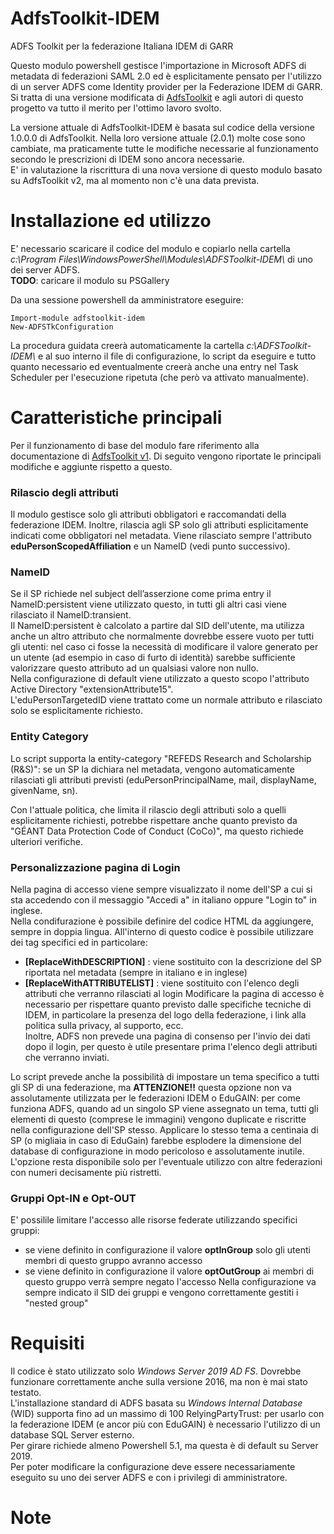 # AdfsToolkit-IDEM

ADFS Toolkit per la federazione Italiana IDEM di GARR 

Questo modulo powershell gestisce l'importazione in Microsoft ADFS di metadata di federazioni SAML 2.0 ed è esplicitamente pensato per l'utilizzo di un server ADFS come Identity provider per la Federazione IDEM di GARR.
Si tratta di una versione modificata di [AdfsToolkit](https://github.com/fedtools/adfstoolkit) e agli autori di questo progetto va tutto il merito per l'ottimo lavoro svolto.

La versione attuale di AdfsToolkit-IDEM è basata sul codice della versione 1.0.0.0 di AdfsToolkit. Nella loro versione attuale (2.0.1) molte cose sono cambiate, ma praticamente tutte le modifiche necessarie al funzionamento secondo le prescrizioni di IDEM sono ancora necessarie.  
E' in valutazione la riscrittura di una nova versione di questo modulo basato su AdfsToolkit v2, ma al momento non c'è una data prevista.

# Installazione ed utilizzo
E' necessario scaricare il codice del modulo e copiarlo nella cartella *c:\Program Files\WindowsPowerShell\Modules\ADFSToolkit-IDEM\\* di uno dei server ADFS.   
**TODO**: caricare il modulo su PSGallery

Da una sessione powershell da amministratore eseguire:
```
Import-module adfstoolkit-idem 
New-ADFSTkConfiguration
```
La procedura guidata creerà automaticamente la cartella *c:\ADFSToolkit-IDEM\\* e al suo interno il file di configurazione, lo script da eseguire e tutto quanto necessario ed eventualmente creerà anche una entry nel Task Scheduler per l'esecuzione ripetuta (che però va attivato manualmente).

# Caratteristiche principali
Per il funzionamento di base del modulo fare riferimento alla documentazione di [AdfsToolkit v1](https://github.com/fedtools/adfstoolkit/tree/ADFSToolkit-1.0.0.0). Di seguito vengono riportate le principali modifiche e aggiunte rispetto a questo.

### Rilascio degli attributi
Il modulo gestisce solo gli attributi obbligatori e raccomandati della federazione IDEM. Inoltre, rilascia agli SP solo gli attributi esplicitamente indicati come obbligatori nel metadata.
Viene rilasciato sempre l'attributo **eduPersonScopedAffiliation** e un NameID (vedi punto successivo).

### NameID 
Se il SP richiede nel subject dell’asserzione come prima entry il NameID:persistent viene utilizzato questo, in tutti gli altri casi viene rilasciato il NameID:transient.  
Il NameID:persistent è calcolato a partire dal SID dell'utente, ma utilizza anche un altro attributo che normalmente dovrebbe essere vuoto per tutti gli utenti: nel caso ci fosse la necessità di modificare il valore generato per un utente (ad esempio in caso di furto di identità) sarebbe sufficiente valorizzare questo attributo ad un qualsiasi valore non nullo.  
Nella configurazione di default viene utilizzato a questo scopo l'attributo Active Directory "extensionAttribute15".  
L'eduPersonTargetedID viene trattato come un normale attributo e rilasciato solo se esplicitamente richiesto.

### Entity Category
Lo script supporta la entity-category "REFEDS Research and Scholarship (R&S)": se un SP la dichiara nel metadata, vengono automaticamente rilasciati gli attributi previsti (eduPersonPrincipalName, mail, displayName, givenName, sn).

Con l'attuale politica, che limita il rilascio degli attributi solo a quelli esplicitamente richiesti, potrebbe rispettare anche quanto previsto da "GÉANT Data Protection Code of Conduct (CoCo)", ma questo richiede ulteriori verifiche.

### Personalizzazione pagina di Login
Nella pagina di accesso viene sempre visualizzato il nome dell'SP a cui si sta accedendo con il messaggio "Accedi a" in italiano oppure "Login to" in inglese.  
Nella condifurazione è possibile definire del codice HTML da aggiungere, sempre in doppia lingua. All'interno di questo codice è possibile utilizzare dei tag specifici ed in particolare:
* **[ReplaceWithDESCRIPTION]** : viene sostituito con la descrizione del SP riportata nel metadata (sempre in italiano e in inglese)
* **[ReplaceWithATTRIBUTELIST]** : viene sostituito con l'elenco degli attributi che verranno rilasciati al login
Modificare la pagina di accesso è necessario per rispettare quanto previsto dalle specifiche tecniche di IDEM, in particolare la presenza del logo della federazione, i link alla politica sulla privacy, al supporto, ecc.  
Inoltre, ADFS non prevede una pagina di consenso per l'invio dei dati dopo il login, per questo è utile presentare prima l'elenco degli attributi che verranno inviati.

Lo script prevede anche la possibilità di impostare un tema specifico a tutti gli SP di una federazione, ma **ATTENZIONE!!** questa opzione non va assolutamente utilizzata per le federazioni IDEM o EduGAIN: per come funziona ADFS, quando ad un singolo SP viene assegnato un tema, tutti gli elementi di questo (comprese le immagini) vengono duplicate e riscritte nella configurazione dell'SP stesso. Applicare lo stesso tema a centinaia di SP (o migliaia in caso di EduGain) farebbe esplodere la dimensione del database di configurazione in modo pericoloso e assolutamente inutile.  
L'opzione resta disponibile solo per l'eventuale utilizzo con altre federazioni con numeri decisamente più ristretti.

### Gruppi Opt-IN e Opt-OUT
E' possilile limitare l'accesso alle risorse federate utilizzando specifici gruppi:
* se viene definito in configurazione il valore **optInGroup** solo gli utenti membri di questo gruppo avranno accesso
* se viene definito in configurazione il valore **optOutGroup** ai membri di questo gruppo verrà sempre negato l'accesso
Nella configurazione va sempre indicato il SID dei gruppi e vengono correttamente gestiti i "nested group"
 

# Requisiti
Il codice è stato utilizzato solo *Windows Server 2019 AD FS*. Dovrebbe funzionare correttamente anche sulla versione 2016, ma non è mai stato testato.  
L'installazione standard di ADFS basata su *Windows Internal Database* (WID) supporta fino ad un massimo di 100 RelyingPartyTrust: per usarlo con la federazione IDEM (e ancor più con EduGAIN) è necessario l'utilizzo di un database SQL Server esterno.  
Per girare richiede almeno Powershell 5.1, ma questa è di default su Server 2019.  
Per poter modificare la configurazione deve essere necessariamente eseguito su uno dei server ADFS e con i privilegi di amministratore.  

# Note

